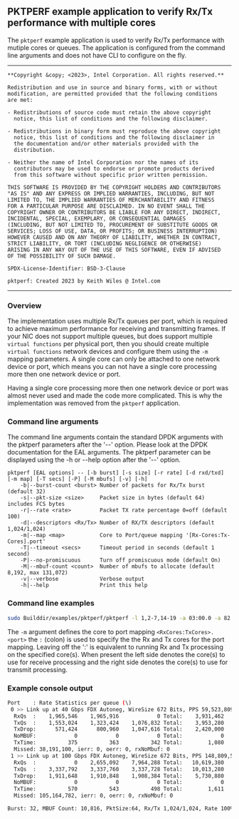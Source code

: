## PKTPERF example application to verify Rx/Tx performance with multiple cores

The `pktperf` example application is used to verify Rx/Tx performance with mutiple cores or queues. The application is configured from the command line arguments and does not have CLI to configure on the fly.

---
```console
**Copyright &copy; <2023>, Intel Corporation. All rights reserved.**

Redistribution and use in source and binary forms, with or without
modification, are permitted provided that the following conditions
are met:

- Redistributions of source code must retain the above copyright
  notice, this list of conditions and the following disclaimer.

- Redistributions in binary form must reproduce the above copyright
  notice, this list of conditions and the following disclaimer in
  the documentation and/or other materials provided with the
  distribution.

- Neither the name of Intel Corporation nor the names of its
  contributors may be used to endorse or promote products derived
  from this software without specific prior written permission.

THIS SOFTWARE IS PROVIDED BY THE COPYRIGHT HOLDERS AND CONTRIBUTORS
"AS IS" AND ANY EXPRESS OR IMPLIED WARRANTIES, INCLUDING, BUT NOT
LIMITED TO, THE IMPLIED WARRANTIES OF MERCHANTABILITY AND FITNESS
FOR A PARTICULAR PURPOSE ARE DISCLAIMED. IN NO EVENT SHALL THE
COPYRIGHT OWNER OR CONTRIBUTORS BE LIABLE FOR ANY DIRECT, INDIRECT,
INCIDENTAL, SPECIAL, EXEMPLARY, OR CONSEQUENTIAL DAMAGES
(INCLUDING, BUT NOT LIMITED TO, PROCUREMENT OF SUBSTITUTE GOODS OR
SERVICES; LOSS OF USE, DATA, OR PROFITS; OR BUSINESS INTERRUPTION)
HOWEVER CAUSED AND ON ANY THEORY OF LIABILITY, WHETHER IN CONTRACT,
STRICT LIABILITY, OR TORT (INCLUDING NEGLIGENCE OR OTHERWISE)
ARISING IN ANY WAY OUT OF THE USE OF THIS SOFTWARE, EVEN IF ADVISED
OF THE POSSIBILITY OF SUCH DAMAGE.

SPDX-License-Identifier: BSD-3-Clause

pktperf: Created 2023 by Keith Wiles @ Intel.com
```
---

### Overview

The implementation uses multiple Rx/Tx queues per port, which is required to achieve maximum performance for receiving and transmitting frames. If your NIC does not support multiple queues, but does support multiple `virtual functions` per physical port, then you should create multiple `virtual functions` network devices and configure them using the `-m` mapping parameters. A single core can only be attached to one network device or port, which means you can not have a single core processing more then one network device or port.

Having a single core processing more then one network device or port was almost never used and made the code more complicated. This is why the implementation was removed from the `pktperf` application.

### Command line arguments

The command line arguments contain the standard DPDK arguments with the pktperf parameters after the '--' option. Please look at the DPDK documentation for the EAL arguments. The pktperf parameter can be displayed using the -h or --help option after the '--' option.

```console
pktperf [EAL options] -- [-b burst] [-s size] [-r rate] [-d rxd/txd] [-m map] [-T secs] [-P] [-M mbufs] [-v] [-h]
	-b|--burst-count <burst> Number of packets for Rx/Tx burst (default 32)
	-s|--pkt-size <size>     Packet size in bytes (default 64) includes FCS bytes
	-r|--rate <rate>         Packet TX rate percentage 0=off (default 100)
	-d|--descriptors <Rx/Tx> Number of RX/TX descriptors (default 1,024/1,024)
	-m|--map <map>           Core to Port/queue mapping '[Rx-Cores:Tx-Cores].port'
	-T|--timeout <secs>      Timeout period in seconds (default 1 second)
	-P|--no-promiscuous      Turn off promiscuous mode (default On)
	-M|--mbuf-count <count>  Number of mbufs to allocate (default 8,192, max 131,072)
	-v|--verbose             Verbose output
	-h|--help                Print this help
```
### Command line examples

```bash
sudo Builddir/examples/pktperf/pktperf -l 1,2-7,14-19 -a 03:00.0 -a 82:00.0 -- -T 1 -b 32 -s 64 -r 100 -m "2-4:5-7.0" -m "14-16:17-19.1"
```

The `-m` argument defines the core to port mapping `<RxCores:TxCores>.<port>` the `:` (colon) is used to specify the the Rx and Tx cores for the port mapping. Leaving off the ':' is equivalent to running Rx and Tx processing on the specified core(s). When present the left side denotes the core(s) to use for receive processing and the right side denotes the core(s) to use for transmit processing.

### Example console output

```bash
Port    : Rate Statistics per queue (\)
 0 >> Link up at 40 Gbps FDX Autoneg, WireSize 672 Bits, PPS 59,523,809, Cycles/Burst 3,840
  RxQs  :    1,965,546    1,965,916            0 Total:    3,931,462
  TxQs  :    1,553,024    1,323,424    1,076,832 Total:    3,953,280
  TxDrop:      571,424      800,960    1,047,616 Total:    2,420,000
  NoMBUF:            0            0            0 Total:            0
  TxTime:          375          363          342 Total:        1,080
  Missed: 38,191,100, ierr: 0, oerr: 0, rxNoMbuf: 0
 1 >> Link up at 100 Gbps FDX Autoneg, WireSize 672 Bits, PPS 148,809,523, Cycles/Burst 1,536
  RxQs  :            0    2,655,092    7,964,288 Total:   10,619,380
  TxQs  :    3,337,792    3,337,760    3,337,728 Total:   10,013,280
  TxDrop:    1,911,648    1,910,848    1,908,384 Total:    5,730,880
  NoMBUF:            0            0            0 Total:            0
  TxTime:          570          543          498 Total:        1,611
  Missed: 105,164,782, ierr: 0, oerr: 0, rxNoMbuf: 0

Burst: 32, MBUF Count: 10,816, PktSize:64, Rx/Tx 1,024/1,024, Rate 100%```